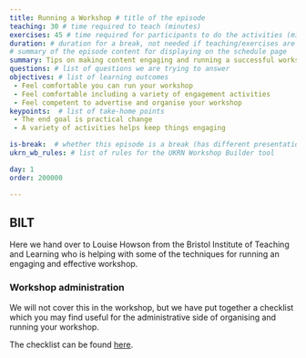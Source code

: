```yaml
---
title: Running a Workshop # title of the episode
teaching: 30 # time required to teach (minutes)
exercises: 45 # time required for participants to do the activities (minutes)
duration: # duration for a break, not needed if teaching/exercises are present (minutes)
# summary of the episode content for displaying on the schedule page
summary: Tips on making content engaging and running a successful workshop.
questions: # list of questions we are trying to answer
objectives: # list of learning outcomes
 - Feel comfortable you can run your workshop
 - Feel comfortable including a variety of engagement activities
 - Feel competent to advertise and organise your workshop
keypoints:  # list of take-home points
 - The end goal is practical change
 - A variety of activities helps keep things engaging

is-break:  # whether this episode is a break (has different presentation)
ukrn_wb_rules: # list of rules for the UKRN Workshop Builder tool

day: 1
order: 200000

---
```


## BILT

Here we hand over to Louise Howson from the Bristol Institute of Teaching and Learning who is helping with some of the techniques for running an engaging and effective workshop.

### Workshop administration

We will not cover this in the workshop, but we have put together a checklist which you may find useful for the administrative side of organising and running your workshop.

The checklist can be found <a href="{{ site.workshop_admin_doc }}" target="_blank">here</a>.

